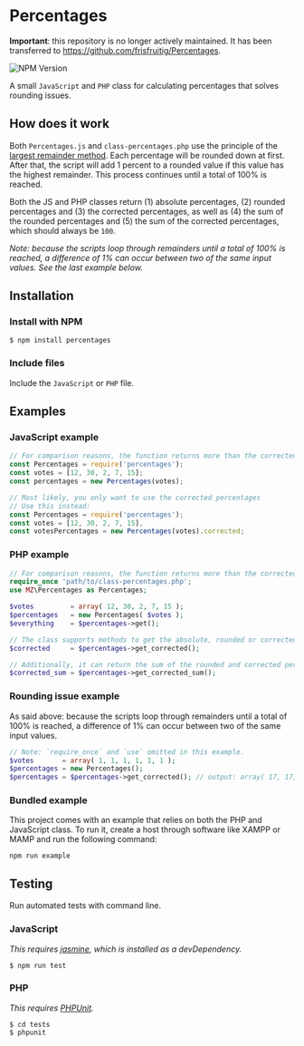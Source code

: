 # Percentages

**Important**: this repository is no longer actively maintained. It has been transferred to https://github.com/frisfruitig/Percentages.

![NPM Version](https://img.shields.io/npm/v/percentages)

A small `JavaScript` and `PHP` class for calculating percentages that solves rounding issues.

## How does it work

Both `Percentages.js` and `class-percentages.php` use the principle of the [largest remainder method](https://en.wikipedia.org/wiki/Largest_remainder_method). Each percentage will be rounded down at first. After that, the script will add 1 percent to a rounded value if this value has the highest remainder. This process continues until a total of 100% is reached.

Both the JS and PHP classes return (1) absolute percentages, (2) rounded percentages and (3) the corrected percentages, as well as (4) the sum of the rounded percentages and (5) the sum of the corrected percentages, which should always be `100`.

_Note: because the scripts loop through remainders until a total of 100% is reached, a difference of 1% can occur between two of the same input values. See the last example below._

## Installation

### Install with NPM

```
$ npm install percentages
```

### Include files

Include the `JavaScript` or `PHP` file.

## Examples

### JavaScript example

```javascript
// For comparison reasons, the function returns more than the corrected percentages
const Percentages = require('percentages');
const votes = [12, 30, 2, 7, 15];
const percentages = new Percentages(votes);

// Most likely, you only want to use the corrected percentages
// Use this instead:
const Percentages = require('percentages');
const votes = [12, 30, 2, 7, 15],
const votesPercentages = new Percentages(votes).corrected;
```

### PHP example

```php
// For comparison reasons, the function returns more than the corrected percentages
require_once 'path/to/class-percentages.php';
use MZ\Percentages as Percentages;

$votes         = array( 12, 30, 2, 7, 15 );
$percentages   = new Percentages( $votes );
$everything    = $percentages->get();

// The class supports methods to get the absolute, rounded or corrected percentages values directly, too.
$corrected     = $percentages->get_corrected();

// Additionally, it can return the sum of the rounded and corrected percentages. Obviously, the latter is always `100`. For example:
$corrected_sum = $percentages->get_corrected_sum();
```

### Rounding issue example

As said above: because the scripts loop through remainders until a total of 100% is reached, a difference of 1% can occur between two of the same input values.

```php
// Note: `require_once` and `use` omitted in this example.
$votes       = array( 1, 1, 1, 1, 1, 1 );
$percentages = new Percentages();
$percentages = $percentages->get_corrected(); // output: array( 17, 17, 17, 17, 16, 16 )
```

### Bundled example

This project comes with an example that relies on both the PHP and JavaScript class. To run it, create a host through software like XAMPP or MAMP and run the following command:

```
npm run example
```

## Testing

Run automated tests with command line.

### JavaScript

_This requires [jasmine](https://github.com/jasmine/jasmine), which is installed as a devDependency._
```
$ npm run test
```

### PHP

_This requires [PHPUnit](https://github.com/sebastianbergmann/phpunit)._

```
$ cd tests
$ phpunit
```
